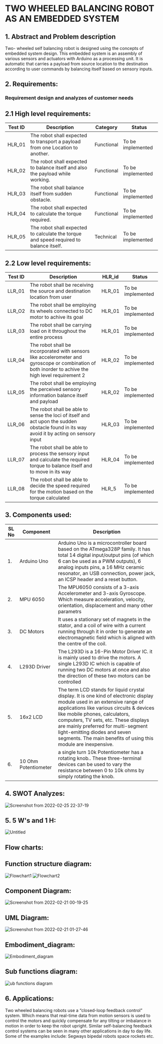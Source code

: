 # TWO WHEELED BALANCING ROBOT AS AN EMBEDDED SYSTEM

## 1.	Abstract and Problem description

 Two- wheeled self balancing robot is designed using the concepts of embedded system design. This embedded system is an assembly of various sensors and actuators with Arduino as a processing unit. It is automatic that carries a payload from source location to the destination according to user commands by balancing itself based on sensory inputs.



## 2.	Requirements: 


### Requirement design and analyzes of customer needs


## 2.1	High level requirements:


| Test ID | Description | Category | Status |
|---------|-------------|----------|--------|
|HLR_01|The robot shall expected to transport a payload from one Location to another.| Functional | To be implemented |
|HLR_02| The robot shall expected to balance itself and also the payload while working.|Functional | To be implemented |
|HLR_03| The robot shall balance itself from sudden obstacle.| Functional | To be implemented |
|HLR_04| The robot shall expected to calculate the torque required. | Functional | To be implemented |
|HLR_05| The robot shall expected to calculate the torque and speed required to balance itself. | Technical | To be implemented |



## 2.2 Low level requirements:


| Test ID | Description | HLR_id | Status |
|---------|-------------|--------|--------|
| LLR_01 | The robot shall be receiving the source and destination location from user   | HLR_01 | To be implemented |
| LLR_O2 |  The robot shall be employing its wheels connected to DC motor to achive its goal | HLR_01  | To be implemented |
| LLR_03 | The robot shall be carrying load on it throughout the entire process  | HLR_01  | To be implemented |
| LLR_04 | The robot shall be incorporated with sensors like accelerometer and gyroscope or combination of both inorder to achive the high level requirement 2  | HLR_02   | To be implemented | 
| LLR_05 | The robot shall be employing the perceived sensory information balance itself and payload  | HLR_02  | To be implemented |
| LLR_06 | The robot shall be able to sense the loci of itself and act upon the sudden obstacle found in its way avoid it by acting on sensory input  | HLR_03   | To be implemented | 
| LLR_07 | The robot shall be able to process the sensory input and calculate the required torque to balance itself and to move in its way  |HLR_04   | To be implemented | 
| LLR_08 | The robot shall be able to decide the speed required for the motion based on the torque calculated  | HLR_5  | To be implemented |



## 3. Components used:

|SL No | Component | Description|
|------|-----------|------------|
| 1. | Arduino Uno | Arduino Uno is a microcontroller board based on the ATmega328P family. It has total 14 digital input/output pins (of which 6 can be used as a PWM outputs), 6 analog inputs pins, a 16 MHz ceramic resonator, an USB connection,  power jack, an ICSP header and a reset button.  |
| 2. | MPU 6050 | The MPU6050 consists of a 3-axis Accelerometer and 3-axis Gyroscope. Which measure acceleration, velocity, orientation, displacement and many other parametrs |
| 3. | DC Motors | It uses a stationary set of magnets in the stator, and a coil of wire with a current running through it in order to generate an electromagnetic field which is aligned with the centre of the coil. |
| 4. |  L293D Driver | The L293D is a 16-Pin Motor Driver IC. it is mainly used to drive the motors. A single L293D IC which is capable of running two DC motors at once and also the direction of these two motors can be controlled |
| 5.| 16x2 LCD |  The term LCD stands for liquid crystal display. It is one kind of electronic display module used in an extensive range of applications like various circuits & devices like mobile phones, calculators, computers, TV sets, etc. These displays are mainly preferred for multi-segment light-emitting diodes and seven segments. The main benefits of using this module are inexpensive. |
| 6. | 10 Ohm Potentiometer|  a single turn 10k Potentiometer has a rotating knob.. These three-terminal devices can be used to vary the resistance between 0 to 10k ohms by simply rotating the knob.|

## 4. SWOT Analyzes:

![Screenshot from 2022-02-25 22-37-19](https://user-images.githubusercontent.com/98843684/155757581-2c266b12-3588-41f6-b09d-81a004a3c250.png)

## 5. 5 W's and 1 H:

![Untitled](https://user-images.githubusercontent.com/98843684/155759301-6e9c138b-fa66-43b0-af22-87c89a57f155.png)

## Flow charts:

## Function structure diagram:
![Flowchart1](https://user-images.githubusercontent.com/98843684/155837393-fbdbda4a-e78e-4a4c-999d-9097a333df31.png)
![Flowchart2](https://user-images.githubusercontent.com/98843684/155837398-73286f58-370e-4426-a347-eddd2efa18eb.png)


## Component Diagram:
![Screenshot from 2022-02-21 00-19-25](https://user-images.githubusercontent.com/98843684/155760433-535eb24f-f37f-423a-bfc1-db17a4b079d3.png)


## UML Diagram:
![Screenshot from 2022-02-21 01-27-46](https://user-images.githubusercontent.com/98843684/155760307-09afa89a-7e2b-467e-b91f-1489c9bd50d0.png)

## Embodiment_diagram:

![Embodiment_diagram](https://user-images.githubusercontent.com/98843684/155760993-ae608a40-89d8-418c-bf0f-e9efc900700c.png)

## Sub functions diagram:

![ub functions diagram](https://user-images.githubusercontent.com/98843684/155761265-41e2a256-1f11-4083-b91d-d56c7cefaf3f.png)


## 6. Applications:

Two wheeled balancing robots use a “closed-loop feedback control” system. Which means that real-time data from motion sensors is used to control the motors and quickly compensate for any tilting or imbalance in  motion in order to keep the robot upright. Similar self-balancing feedback control systems can be seen in many other applications in day to day life. Some of the examples include:
 Segways
 bipedal robots
 space rockets
etc.



